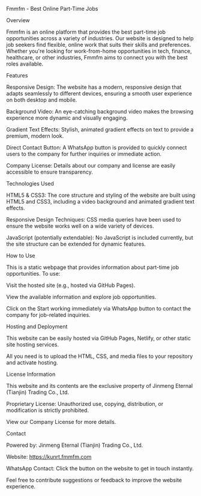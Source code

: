 Fmmfm - Best Online Part-Time Jobs

Overview

Fmmfm is an online platform that provides the best part-time job opportunities across a variety of industries. Our website is designed to help job seekers find flexible, online work that suits their skills and preferences. Whether you're looking for work-from-home opportunities in tech, finance, healthcare, or other industries, Fmmfm aims to connect you with the best roles available.

Features

Responsive Design: The website has a modern, responsive design that adapts seamlessly to different devices, ensuring a smooth user experience on both desktop and mobile.

Background Video: An eye-catching background video makes the browsing experience more dynamic and visually engaging.

Gradient Text Effects: Stylish, animated gradient effects on text to provide a premium, modern look.

Direct Contact Button: A WhatsApp button is provided to quickly connect users to the company for further inquiries or immediate action.

Company License: Details about our company and license are easily accessible to ensure transparency.

Technologies Used

HTML5 & CSS3: The core structure and styling of the website are built using HTML5 and CSS3, including a video background and animated gradient text effects.

Responsive Design Techniques: CSS media queries have been used to ensure the website works well on a wide variety of devices.

JavaScript (potentially extendable): No JavaScript is included currently, but the site structure can be extended for dynamic features.

How to Use

This is a static webpage that provides information about part-time job opportunities. To use:

Visit the hosted site (e.g., hosted via GitHub Pages).

View the available information and explore job opportunities.

Click on the Start working immediately via WhatsApp button to contact the company for job-related inquiries.

Hosting and Deployment

This website can be easily hosted via GitHub Pages, Netlify, or other static site hosting services.

All you need is to upload the HTML, CSS, and media files to your repository and activate hosting.

License Information

This website and its contents are the exclusive property of Jinmeng Eternal (Tianjin) Trading Co., Ltd.

Proprietary License: Unauthorized use, copying, distribution, or modification is strictly prohibited.

View our Company License for more details.

Contact

Powered by: Jinmeng Eternal (Tianjin) Trading Co., Ltd.

Website: https://kunrt.fmmfm.com

WhatsApp Contact: Click the button on the website to get in touch instantly.

Feel free to contribute suggestions or feedback to improve the website experience.
